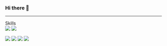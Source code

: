 ### Hi there 👋

---
Skills  
<img src="https://img.shields.io/badge/Spring-6DB33F?style=plastic&logo=Spring&logoColor=FFFFFF"/> <img src="https://img.shields.io/badge/Spring Boot-6DB33F?style=plastic&logo=SpringBoot&logoColor=FFFFFF"/>  
  
<img src="https://img.shields.io/badge/Java-007396?style=plastic&logo=Java&logoColor=FFFFFF"/> <img src="https://img.shields.io/badge/Python-3776AB?style=plastic&logo=Python&logoColor=FFFFFF"/> <img src="https://img.shields.io/badge/Kotlin-0095D5?style=plastic&logo=Kotlin&logoColor=FFFFFF"/> <img src="https://img.shields.io/badge/C++-00599C?style=plastic&logo=C++&logoColor=FFFFFF"/>  



<!--
**daust05/daust05** is a ✨ _special_ ✨ repository because its `README.md` (this file) appears on your GitHub profile.

Here are some ideas to get you started:

- 🔭 I’m currently working on ...
- 🌱 I’m currently learning ...
- 👯 I’m looking to collaborate on ...
- 🤔 I’m looking for help with ...
- 💬 Ask me about ...
- 📫 How to reach me: ...
- 😄 Pronouns: ...
- ⚡ Fun fact: ...
-->
